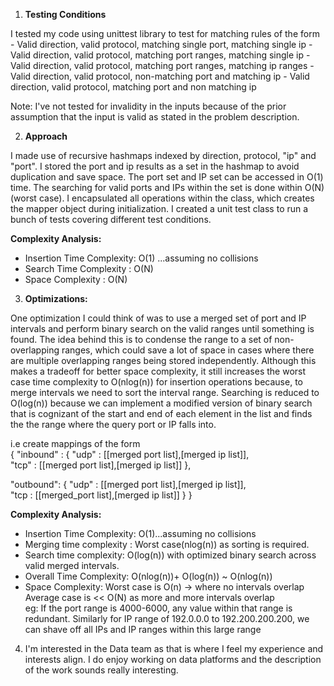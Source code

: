 1. **Testing Conditions**  

  I tested my code using unittest library to test for matching rules of the form 
             -  Valid direction, valid protocol, matching single port, matching single ip 
             - Valid direction, valid protocol, matching port ranges, matching single ip 
             - Valid direction, valid protocol, matching port ranges, matching ip ranges 
             - Valid direction, valid protocol, non-matching port and matching ip 
             - Valid direction, valid protocol, matching port and non matching ip 

   Note: I've not tested for invalidity in the inputs because of the prior assumption that the input is valid as stated in the problem description.
    
2. **Approach** 

  I made use of recursive hashmaps indexed by direction, protocol, "ip" and "port". I stored the port and ip results as a set in the hashmap to avoid duplication and save space. The port set and IP set can be accessed in O(1) time. The searching for valid ports and IPs within the set is done within O(N) (worst case). I encapsulated all operations within the class, which creates the mapper object during initialization. I created a unit test class to run a bunch of tests covering different test conditions.   

  **Complexity Analysis:**
 - Insertion Time Complexity: O(1)  ...assuming no collisions 
 - Search Time Complexity :   O(N) 
 - Space Complexity :         O(N) 
                                      
3. **Optimizations:**

  One optimization I could think of was to use a merged set of port and IP intervals and perform binary search on the valid ranges until something is found. The idea behind this is to condense the range to a set of non-overlapping ranges, which could save a lot of space in cases where there are multiple overlapping ranges being stored independently. Although this makes a tradeoff for better space complexity, it still increases the worst case time complexity to O(nlog(n)) for insertion operations because, to merge intervals we need to sort the interval range. Searching is reduced to O(log(n)) because we can implement a modified version of binary search that is cognizant of the start and end of each element in the list and finds the the range where the query port or IP falls into. 

i.e create mappings of the form   
{  "inbound" : { "udp" : [[merged port list],[merged ip list]],  
                 "tcp" : [[merged port list],[merged ip list]] },   
                 
  "outbound": { "udp" : [[merged port list],[merged ip list]],  
                "tcp :  [[merged_port list],[merged ip list]] } 
                                                  }  

  **Complexity Analysis:**
 - Insertion Time Complexity: O(1)...assuming no collisions
 - Merging time complexity :  Worst case(nlog(n)) as sorting is required.
 - Search time complexity:    O(log(n)) with optimized binary search across valid merged intervals.
 - Overall Time Complexity:   O(nlog(n))+ O(log(n)) ~ O(nlog(n))
 - Space Complexity:          Worst case is O(n)  -> where no intervals overlap
                           Average case is << O(N) as more and more intervals overlap           
                           eg: If the port range is 4000-6000, any value within that range is redundant. 
                               Similarly for IP range of 192.0.0.0 to 192.200.200.200, we can shave off all IPs and IP ranges within this large range


4. I'm interested in the Data team as that is where I feel my experience and interests align. I do enjoy working on data platforms and the description of the work sounds really interesting.
